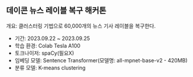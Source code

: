 ## 데이콘 뉴스 레이블 복구 해커톤
개요: 클러스터링 기법으로 60,000개의 뉴스 기사 레이블을 복구한다.
- 기간: 2023.09.22 ~ 2023.09.25
- 학습 환경: Colab Tesla A100
- 토크나이저: spaCy(필요X)
- 임베딩 모델: Sentence Transformer(모델명: all-mpnet-base-v2 - 420MB)
- 분류 모델: K-means clustering

